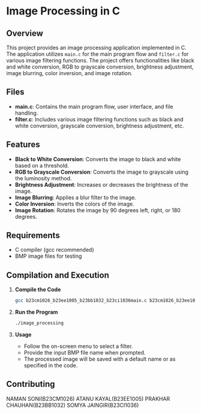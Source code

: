 # Image Processing in C

## Overview

This project provides an image processing application implemented in C. The application utilizes `main.c` for the main program flow and `filter.c` for various image filtering functions. The project offers functionalities like black and white conversion, RGB to grayscale conversion, brightness adjustment, image blurring, color inversion, and image rotation.

## Files

- **main.c**: Contains the main program flow, user interface, and file handling.
- **filter.c**: Includes various image filtering functions such as black and white conversion, grayscale conversion, brightness adjustment, etc.

## Features

- **Black to White Conversion**: Converts the image to black and white based on a threshold.
- **RGB to Grayscale Conversion**: Converts the image to grayscale using the luminosity method.
- **Brightness Adjustment**: Increases or decreases the brightness of the image.
- **Image Blurring**: Applies a blur filter to the image.
- **Color Inversion**: Inverts the colors of the image.
- **Image Rotation**: Rotates the image by 90 degrees left, right, or 180 degrees.

## Requirements

- C compiler (gcc recommended)
- BMP image files for testing

## Compilation and Execution

1. **Compile the Code**
    ```bash
    gcc b23cm1026_b23ee1005_b23bb1032_b23ci1036main.c b23cm1026_b23ee1005_b23bb1032_b23ci1036filter.c -o image_processing
    ```

2. **Run the Program**
    ```bash
    ./image_processing
    ```

3. **Usage**
    - Follow the on-screen menu to select a filter.
    - Provide the input BMP file name when prompted.
    - The processed image will be saved with a default name or as specified in the code.

## Contributing

 NAMAN SONI(B23CM1026)
 ATANU KAYAL(B23EE1005)
 PRAKHAR CHAUHAN(B23BB1032)
 SOMYA JAINGIR(B23CI1036)


